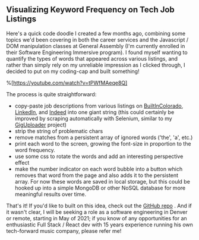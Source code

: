 ## Visualizing Keyword Frequency on Tech Job Listings

Here's a quick code doodle I created a few months ago, combining some topics we'd been covering in both the career services and the Javascript / DOM manipulation classes at General Assembly (I'm currently enrolled in their Software Engineering Immersive program). I found myself wanting to quantify the types of words that appeared across various listings, and rather than simply rely on my unreliable impression as I clicked through, I decided to put on my coding-cap and built something!

%[https://youtube.com/watch?v=tPWfMAeqe8Q]

The process is quite straightforward: 
- copy-paste job descriptions from various listings on [BuiltInColorado](https://www.builtincolorado.com/), [LinkedIn](https://www.linkedin.com/in/benhammondmusic/), and [Indeed](https://www.indeed.com/) into one giant string (this could certainly be improved by scraping automatically with Selenium, similar to my  [GigUploader](https://github.com/benhammondmusic/songkick-bulk-upload)  project)
- strip the string of problematic chars
- remove matches from a persistent array of ignored words ('the', 'a', etc.) 
- print each word to the screen, growing the font-size in proportion to the word frequency.
- use some css to rotate the words and add an interesting perspective effect
- make the number indicator on each word bubble into a button which removes that word from the page and also adds it to the persistent array. For now these words are saved in local storage, but this could be hooked up into a simple MongoDB or other NoSQL database for more meaningful results over time.   

That's it! If you'd like to built on this idea, check out the  [GitHub repo](https://github.com/benhammondmusic/resume/tree/master/wordcloud) . And if it wasn't clear, I will be seeking a role as a software engineering in Denver or remote, starting in May of 2021; if you know of any opportunities for an enthusiastic Full Stack / React dev with 15 years experience running his own tech-forward music company, please refer me! 

